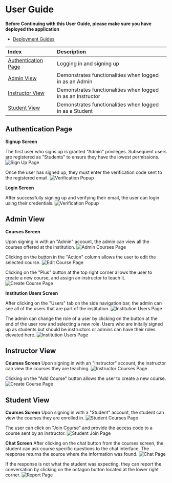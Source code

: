 # User Guide
**Before Continuing with this User Guide, please make sure you have deployed the application**
- [Deployment Guides](./DeploymentGuide.md)

| Index                                       | Description                                                               |
| :------------------------------------------ | :---------------------------------------------------------------- |
| [Authentication Page](#authentication-page) | Logging in and signing up                                                |
| [Admin View](#admin-view)                   | Demonstrates functionalities when logged in as an Admin                   |
| [Instructor View](#instructor-view)         | Demonstrates functionalities when logged in as an Instructor              |
| [Student View](#student-view)               | Demonstrates functionalities when logged in as a Student                  |


## Authentication Page
**Signup Screen**

The first user who signs up is granted "Admin" privileges. Subsequent users are registered as "Students" to ensure they have the lowest permissions.
![Sign Up Page](images/signup.png)

Once the user has signed up, they must enter the verification code sent to the registered email.
![Verification Popup](images/verify.png)

**Login Screen**


After successfully signing up and verifying their email, the user can login using their credentials.
![Verification Popup](images/login.png)

## Admin View
**Courses Screen**

Upon signing in with an "Admin" account, the admin can view all the courses offered at the institution.
![Admin Courses Page](images/admin-courses.png)

Clicking on the button in the "Action" column allows the user to edit the selected course.
![Edit Course Page](images/edit-course.png)

Clicking on the "Plus" button at the top right corner allows the user to create a new course, and assign an instructor to teach it.
![Create Course Page](images/admin-create-course.png)

**Institution Users Screen**

After clicking on the "Users" tab on the side navigation bar, the admin can see all of the users that are part of the institution.
![Institution Users Page](images/institution-users.png)

The admin can change the role of a user by clicking on the button at the end of the user row and selecting a new role. Users who are initally signed up as students but should be instructors or admins can have their roles elevated here.
![Institution Users Page](images/edit-role.png)

## Instructor View
**Courses Screen**
Upon signing in with an "Instructor" account, the instructor can view the courses they are teaching.
![Instructor Courses Page](images/instructor-courses.png)

Clicking on the "Add Course" button allows the user to create a new course.
![Create Course Page](images/instructor-add-course.png)

## Student View
**Courses Screen**
Upon signing in with a "Student" account, the student can view the courses they are enrolled in.
![Student Courses Page](images/student-courses.png)

The user can click on "Join Course" and provide the access code to a course sent by an instructor.
![Student Join Page](images/join-course.png)

**Chat Screen**
After clicking on the chat button from the courses screen, the student can ask course specific questions to the chat interface. The response returns the source where the information was found.
![Chat Page](images/chat.png)

If the response is not what the student was expecting, they can report the conversation by clicking on the octagon button located at the lower right corner.
![Report Page](images/report.png)





